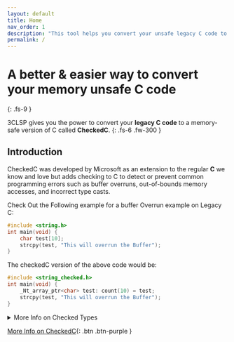 ```yaml
---
layout: default
title: Home
nav_order: 1
description: "This tool helps you convert your unsafe legacy C code to a more memory safe C code"
permalink: /
---
```


# A better & easier way to convert your memory unsafe C code
{: .fs-9 }

3CLSP gives you the power to convert your **legacy C code** to a memory-safe version of C called **CheckedC**. 
{: .fs-6 .fw-300 }

## Introduction
CheckedC was developed by Microsoft as an extension to the regular **C** we know and love but adds checking to C to detect or prevent common programming errors such as buffer overruns, out-of-bounds memory accesses, and incorrect type casts.

Check Out the Following example for a buffer Overrun example on Legacy C:
```c
#include <string.h>
int main(void) {
    char test[10];
    strcpy(test, "This will overrun the Buffer");
}

```

The checkedC version of the above code would be:
```c
#include <string_checked.h>
int main(void) {
    _Nt_array_ptr<char> test: count(10) = test;
    strcpy(test, "This will overrun the Buffer");
}

```
<details>
    <summary>More Info on Checked Types</summary>
    <ul>
  <li> _Ptr Type : The checked version of the normal star pointer.</li>
  <li> _Array_ptr Type : The checked version of array pointers, these also include using 'count' as a way to define bounds as shown in above example.</li>
  <li>_Nt_array_ptr Type : the checked version of null-terminated array pointer. These are similar to array pointers but include a null character at the end.</li>
</ul>   
</details>


[More Info on CheckedC](https://github.com/secure-sw-dev/checkedc/wiki){: .btn .btn-purple }
